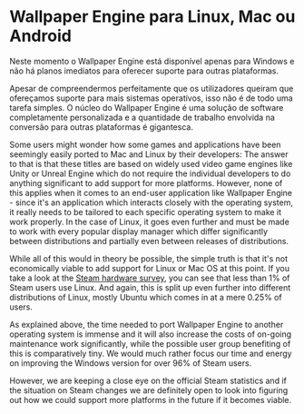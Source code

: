 # Wallpaper Engine para Linux, Mac ou Android

Neste momento o Wallpaper Engine está disponível apenas para Windows e não há planos imediatos para oferecer suporte para outras plataformas.

Apesar de compreendermos perfeitamente que os utilizadores queiram que ofereçamos suporte para mais sistemas operativos, isso não é de todo uma tarefa simples. O núcleo do Wallpaper Engine é uma solução de software completamente personalizada e a quantidade de trabalho envolvida na conversão para outras plataformas é gigantesca.

Some users might wonder how some games and applications have been seemingly easily ported to Mac and Linux by their developers: The answer to that is that these titles are based on widely used video game engines like Unity or Unreal Engine which do not require the individual developers to do anything significant to add support for more platforms. However, none of this applies when it comes to an end-user application like Wallpaper Engine - since it's an application which interacts closely with the operating system, it really needs to be tailored to each specific operating system to make it work properly. In the case of Linux, it goes even further and must be made to work with every popular display manager which differ significantly between distributions and partially even between releases of distributions.

While all of this would in theory be possible, the simple truth is that it's not economically viable to add support for Linux or Mac OS at this point. If you take a look at the [Steam hardware survey](https://store.steampowered.com/hwsurvey), you can see that less than 1% of Steam users use Linux. And again, this is split up even further into different distributions of Linux, mostly Ubuntu which comes in at a mere 0.25% of users.

As explained above, the time needed to port Wallpaper Engine to another operating system is immense and it will also increase the costs of on-going maintenance work significantly, while the possible user group benefiting of this is comparatively tiny. We would much rather focus our time and energy on improving the Windows version for over 96% of Steam users.

However, we are keeping a close eye on the official Steam statistics and if the situation on Steam changes we are definitely open to look into figuring out how we could support more platforms in the future if it becomes viable. 